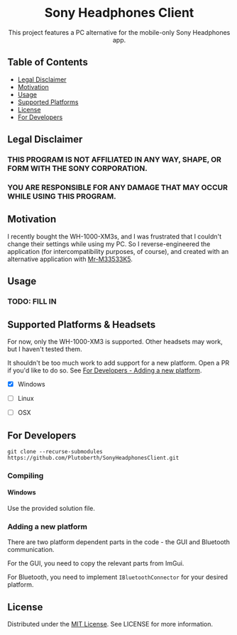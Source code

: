 <!-- PROJECT SHIELDS -->
<!-- [![Contributors][contributors-shield]]() -->

<!-- PROJECT LOGO -->
<br />
<p align="center">
  <a href="https://github.com/Plutoberth/SonyHeadphonesClient">
    <!-- img src="" alt="Logo" width="80" height="80"-->
  </a>

  <h1 align="center">Sony Headphones Client</h1>

  <p align="center">
    This project features a PC alternative for the mobile-only Sony Headphones app.
    <br />
  </p>
</p>



<!-- TABLE OF CONTENTS -->
## Table of Contents

* [Legal Disclaimer](#legal-disclaimer)
* [Motivation](#motivation)
* [Usage](#usage)
* [Supported Platforms](#supported-platforms)
* [License](#license)
* [For Developers](#for-developers)


<!-- Legal disclaimer -->
## Legal Disclaimer

### THIS PROGRAM IS NOT AFFILIATED IN ANY WAY, SHAPE, OR FORM WITH THE SONY CORPORATION. 
### YOU ARE RESPONSIBLE FOR ANY DAMAGE THAT MAY OCCUR WHILE USING THIS PROGRAM.

## Motivation

I recently bought the WH-1000-XM3s, and I was frustrated that I couldn't change their settings while using my PC. 
So I reverse-engineered the application (for intercompatibility purposes, of course), and created with an alternative application with [Mr-M33533K5](https://github.com/Mr-M33533K5]).

## Usage

### TODO: FILL IN

## Supported Platforms & Headsets

For now, only the WH-1000-XM3 is supported. Other headsets may work, but I haven't tested them.

It shouldn't be too much work to add support for a new platform. Open a PR if you'd like to do so. See [For Developers - Adding a new platform](#adding-a-new-platform).

- [x] Windows
- [ ] Linux
- [ ] OSX


## For Developers

`git clone --recurse-submodules https://github.com/Plutoberth/SonyHeadphonesClient.git`

### Compiling

#### Windows

Use the provided solution file.

### Adding a new platform

There are two platform dependent parts in the code - the GUI and Bluetooth communication. 

For the GUI, you need to copy the relevant parts from ImGui. 

For Bluetooth, you need to implement `IBluetoothConnector` for your desired platform.

<!-- LICENSE -->
## License

Distributed under the [MIT License](license-url). See LICENSE for more information.

<!-- MARKDOWN LINKS & IMAGES -->
[license-url]: https://choosealicense.com/licenses/mit
